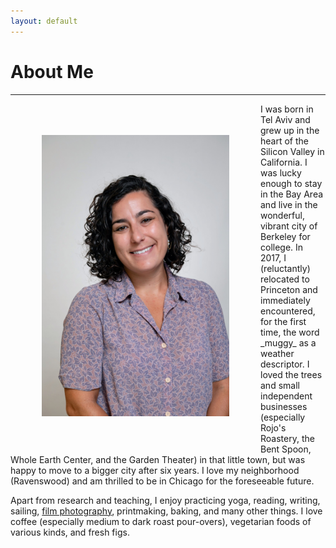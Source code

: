 ```yaml
---
layout: default
---
```


# About Me
---
<img src="figures/headshot_2024.jpg" alt="me" align="left" hspace="50" vspace="50" width="300px"/>
I was born in Tel Aviv and grew up in the heart of the Silicon Valley in California. I was lucky enough to stay in the Bay Area and live in the wonderful, vibrant city of Berkeley for college. In 2017, I (reluctantly) relocated to Princeton and immediately encountered, for the first time, the word _muggy_ as a weather descriptor. I loved the trees and small independent businesses (especially Rojo's Roastery, the Bent Spoon, Whole Earth Center, and the Garden Theater) in that little town, but was happy to move to a bigger city after six years. I love my neighborhood (Ravenswood) and am thrilled to be in Chicago for the foreseeable future. 

Apart from research and teaching, I enjoy practicing yoga, reading, writing, sailing, [film photography](https://www.art-by-goni.me/), printmaking, baking, and many other things. I love coffee (especially medium to dark roast pour-overs), vegetarian foods of various kinds, and fresh figs.
